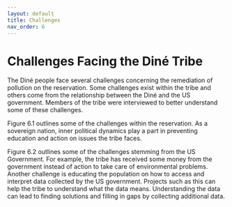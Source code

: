 ```yaml
---
layout: default
title: Challenges
nav_order: 6
---
```


# Challenges Facing the Diné Tribe

The Diné people face several challenges concerning the remediation of pollution on the reservation.  Some challenges exist within the tribe and others come from the relationship between the Diné and the US government. Members of the tribe were interviewed to better understand some of these challenges. 

Figure 6.1 outlines some of the challenges within the reservation. As a sovereign nation, inner political dynamics play a part in preventing education and action on issues the tribe faces.  

Figure 6.2 outlines some of the challenges stemming from the US Government. For example, the tribe has received some money from the government instead of action to take care of environmental problems.  Another challenge is educating the population on how to access and interpret data collected by the US government. Projects such as this can help the tribe to understand what the data means.  Understanding the data can lead to finding solutions and filling in gaps by collecting additional data. 


